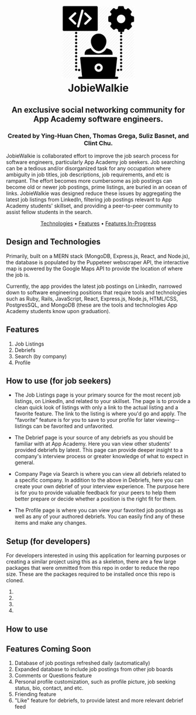 <h1 align="center">
   <br>
   <img src="https://github.com/yinghuanchen/JobieWalkie/blob/master/images/jobiewalkie-icon.jpeg" alt="JobieWalkie" width="200">
   <br>
   JobieWalkie
   <br>
</h1>

<h2 align="center">An exclusive social networking community for App Academy software engineers.</h2> <h3 align="center">Created by Ying-Huan Chen, Thomas Grega, Suliz Basnet, and Clint Chu.</h3>

<p>
JobieWalkie is collaborated effort to improve the job search process for software engineers, particularly App Academy job seekers. Job searching can be a tedious and/or disorganized task for any occupation where ambiguity in job titles, job descriptions, job requirements, and etc is rampant. The effort becomes more cumbersome as job postings can become old or newer job postings, prime listings, are buried in an ocean of links. JobieWalkie was designed reduce these issues by aggregating the latest job listings from LinkedIn, filtering job postings relevant to App Academy students' skillset, and providing a peer-to-peer community to assist fellow students in the search.
</p>

<p align="center">
   <a href="#technologies">Technologies</a> •
   <a href="#features">Features</a> •
   <a href="#features-in-progress">Features In-Progress</a>
</p>

## Design and Technologies

Primarily, built on a MERN stack (MongoDB, Express.js, React, and Node.js), the database is populated by the Puppeteer webscraper API, the interactive map is powered by the Google Maps API to provide the location of where the job is.

Currently, the app provides the latest job postings on LinkedIn, narrowed down to software engineering positions that require tools and technologies such as Ruby, Rails, JavaScript, React, Express.js, Node.js, HTML/CSS, PostgresSQL, and MongoDB (these are the tools and technologies App Academy students know upon graduation).

## Features
1. Job Listings
2. Debriefs
3. Search (by company)
4. Profile

## How to use (for job seekers)
- The Job Listings page is your primary source for the most recent job listings, on LinkedIn, and related to your skillset. The page is to provide a clean quick look of listings with only a link to the actual listing and a favorite feature. The link to the listing is where you'd go and apply. The "favorite" feature is for you to save to your profile for later viewing--listings can be favorited and unfavorited.

- The Debrief page is your source of any debriefs as you should be familiar with at App Academy. Here you van view other students' provided debriefs by latest. This page can provide deeper insight to a company's interview process or greater knowledge of what to expect in general.

- Company Page via Search is where you can view all debriefs related to a specific company. In addition to the above in Debriefs, here you can create your own debrief of your interview experience. The purpose here is for you to provide valuable feedback for your peers to help them better prepare or decide whether a position is the right fit for them.

- The Profile page is where you can view your favorited job postings as well as any of your authored debriefs. You can easily find any of these items and make any changes.

## Setup (for developers)
For developers interested in using this application for learning purposes or creating a similar project using this as a skeleton, there are a few large packages that were ommitted from this repo in order to reduce the repo size. These are the packages required to be installed once this repo is cloned.

1.
2.
3.
4.

## How to use

## Features Coming Soon
1. Database of job postings refreshed daily (automatically)
2. Expanded database to include job postings from other job boards
3. Comments or Questions feature
4. Personal profile customization, such as profile picture, job seeking status, bio, contact, and etc.
5. Friending feature
6. "Like" feature for debriefs, to provide latest and more relevant debrief feed